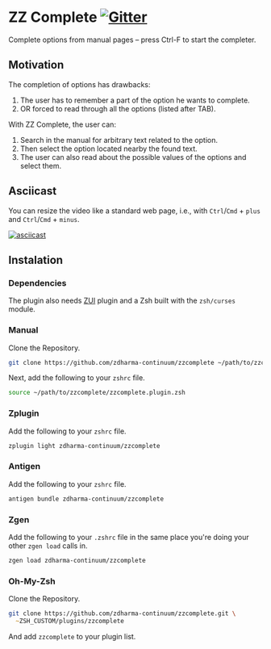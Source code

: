 # ZZ Complete [![Gitter][gitter-image]][gitter-link]

Complete options from manual pages – press Ctrl-F to start the completer.

## Motivation

The completion of options has drawbacks:

1. The user has to remember a part of the option he wants to complete.
1. OR forced to read through all the options (listed after TAB).

With ZZ Complete, the user can:

1. Search in the manual for arbitrary text related to the option.
1. Then select the option located nearby the found text.
1. The user can also read about the possible values of the options and select
   them.

## Asciicast

You can resize the video like a standard web page, i.e., with `Ctrl`/`Cmd` +
`plus` and `Ctrl`/`Cmd` + `minus`.

[![asciicast](https://asciinema.org/a/293365.svg)](https://asciinema.org/a/293365)

## Instalation

### Dependencies

The plugin also needs [ZUI](https://github.com/zdharma-continuum/ZUI) plugin and
a Zsh built with the `zsh/curses` module.

### Manual

Clone the Repository.

```zsh
git clone https://github.com/zdharma-continuum/zzcomplete ~/path/to/zzcomplete
```

Next, add the following to your `zshrc` file.

```zsh
source ~/path/to/zzcomplete/zzcomplete.plugin.zsh
```

### Zplugin

Add the following to your `zshrc` file.

```zsh
zplugin light zdharma-continuum/zzcomplete
```

### Antigen

Add the following to your `zshrc` file.

```zsh
antigen bundle zdharma-continuum/zzcomplete
```

### Zgen

Add the following to your `.zshrc` file in the same place you're doing your
other `zgen load` calls in.

```zsh
zgen load zdharma-continuum/zzcomplete
```

### Oh-My-Zsh

Clone the Repository.

```zsh
git clone https://github.com/zdharma-continuum/zzcomplete.git \
  ~ZSH_CUSTOM/plugins/zzcomplete
```

And add `zzcomplete` to your plugin list.

[gitter-image]: https://badges.gitter.im/zdharma-continuum/community.svg
[gitter-link]: https://gitter.im/zdharma-continuum/community
